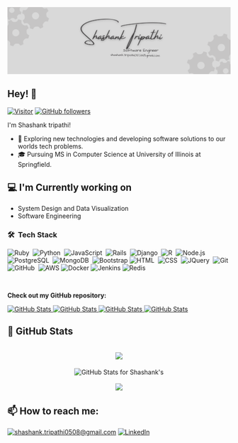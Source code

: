 ![Shashank Banner Image](./banner.png)

<h2>Hey! 👋</h2>

[![Visitor](https://visitor-badge.laobi.icu/badge?page_id=shashank76.shashank.github.io)](https://github.com/shashank76) [![GitHub followers](https://img.shields.io/github/followers/shashank76.svg?style=social&label=Follow)](https://github.com/shashank76?tab=followers)

I'm Shashank tripathi!

- 🤔  Exploring new technologies and developing software    solutions to our worlds tech problems.
- 🎓  Pursuing MS in Computer Science at University of Illinois at Springfield.


<h2>💻 I'm Currently working on</h2>

- System Design and Data Visualization
- Software Engineering

### 🛠 &nbsp;Tech Stack
![Ruby](https://img.shields.io/badge/-Ruby-05122A?style=flat&logo=ruby&logoColor=red)&nbsp;
![Python](https://img.shields.io/badge/-Python-05122A?style=flat&logo=python)&nbsp;
![JavaScript](https://img.shields.io/badge/-JavaScript-05122A?style=flat&logo=javascript)&nbsp;
![Rails](https://img.shields.io/badge/-Rails-05122A?style=flat&logo=ruby-on-rails&logoColor=red)&nbsp;
![Django](https://img.shields.io/badge/-Django-05122A?style=flat&logo=django)&nbsp;
![R](https://img.shields.io/badge/-R-05122A?style=flat&logo=R)&nbsp;
![Node.js](https://img.shields.io/badge/-Node.js-05122A?style=flat&logo=node.js)&nbsp;
![PostgreSQL](https://img.shields.io/badge/-PostgresSQL-05122A?style=flat&logo=postgreSQL)&nbsp;
![MongoDB](https://img.shields.io/badge/-MongoDB-05122A?style=flat&logo=mongoDB)&nbsp;
![Bootstrap](https://img.shields.io/badge/-Bootstrap-05122A?style=flat&logo=bootstrap&logoColor=563D7C)
![HTML](https://img.shields.io/badge/-HTML-05122A?style=flat&logo=HTML5)&nbsp;
![CSS](https://img.shields.io/badge/-CSS-05122A?style=flat&logo=CSS3&logoColor=1572B6)&nbsp;
![JQuery](https://img.shields.io/badge/-JQuery-05122A?style=flat&logo=JQuery&logoColor=1572B6)&nbsp;
![Git](https://img.shields.io/badge/-Git-05122A?style=flat&logo=git)&nbsp;
![GitHub](https://img.shields.io/badge/-GitHub-05122A?style=flat&logo=github)&nbsp;
![AWS](https://img.shields.io/badge/-AWS-05122A?&logo=Amazon-AWS&logoColor=F90)
![Docker](https://img.shields.io/badge/-Docker-05122A?&logo=Docker)
![Jenkins](https://img.shields.io/badge/-Jenkins-05122A?&logo=jenkins)
![Redis](https://img.shields.io/badge/-Redis-05122A?&logo=Redis)

<br/>

__Check out my GitHub repository:__

<div>
  <p>
    <a href="https://github.com/shashank76/grpc_demo">
      <img src="https://github-readme-stats.vercel.app/api/pin/?username=shashank76&repo=grpc_demo" alt="GitHub Stats" />
    </a>
    <a href="https://github.com/shashank76/twilio_video_call_demo">
      <img src="https://github-readme-stats.vercel.app/api/pin/?username=shashank76&repo=twilio_video_call_demo" alt="GitHub Stats" />
    </a>
    <a href="https://github.com/shashank76/vuerails_demo">
      <img src="https://github-readme-stats.vercel.app/api/pin/?username=shashank76&repo=vuerails_demo" alt="GitHub Stats" />
    </a>
    <a href="https://github.com/shashank76/shortener">
      <img src="https://github-readme-stats.vercel.app/api/pin/?username=shashank76&repo=shortener" alt="GitHub Stats" />
    </a>
  </p>
</div>

<h2>👀 GitHub Stats</h2>

<div>
  <p align="center">
  <br/>
    <img src="https://github-readme-streak-stats.herokuapp.com?user=shashank76" width="700">
   <br/>
   <br/>
       <img src="https://github-readme-stats.vercel.app/api?username=shashank76&show_icons=true&include_all_commits=true&count_private=true&layout=compact" alt="GitHub Stats for Shashank's" width="700">
   <br/><br/>
   <img src="https://github-readme-stats.vercel.app/api/top-langs/?username=shashank76&layout=compact" width="700"/></a>
  </p>
</div>

<h2>📫 How to reach me:</h2>

<a href="mailto:shashank.tripathi0508@gmail.com">![shashank.tripathi0508@gmail.com](https://img.shields.io/badge/Gmail-D14836?style=for-the-badge&logo=gmail&logoColor=white)</a> <a href="https://www.linkedin.com/in/shashank76/">![LinkedIn](https://img.shields.io/badge/LinkedIn-0077B5?style=for-the-badge&logo=linkedin&logoColor=white)</a>


